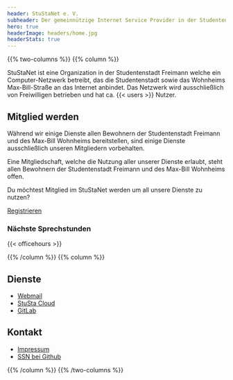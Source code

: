 ```yaml
---
header: StuStaNet e. V.
subheader: Der gemeinnützige Internet Service Provider in der Studentenstadt Freimann
hero: true
headerImage: headers/home.jpg
headerStats: true
---
```


{{% two-columns %}}
{{% column %}}

StuStaNet ist eine Organization in der Studentenstadt Freimann welche ein Computer-Netzwerk betreibt, das die Studentenstadt sowie das Wohnheims Max-Bill-Straße an das Internet anbindet. Das Netzwerk wird ausschließlich von Freiwilligen betrieben und hat ca. {{< users >}} Nutzer.

## Mitglied werden

Während wir einige Dienste allen Bewohnern der Studentenstadt Freimann und des Max-Bill Wohnheims bereitstellen, sind einige Dienste ausschließlich unseren Mitgliedern vorbehalten.

Eine Mitgliedschaft, welche die Nutzung aller unserer Dienste erlaubt, steht allen Bewohnern der Studentenstadt Freimann und des Max-Bill Wohnheims offen.


Du möchtest Mitglied im StuStaNet werden um all unsere Dienste zu nutzen?


<a class="button" href="https://reg.stusta.de/">Registrieren</a>

### Nächste Sprechstunden
{{< officehours >}}

{{% /column %}}
{{% column %}}

## Dienste

* <i class="fa fa-envelope" aria-hidden="true"></i> [Webmail](https://webmail.stusta.de/)
* <i class="fa fa-cloud" aria-hidden="true"></i> [StuSta Cloud](https://cloud.stusta.de/)
* <i class="fa fa-gitlab" aria-hidden="true"></i> [GitLab](https://gitlab.stusta.de/)


## Kontakt
* <i class="fa fa-comments" aria-hidden="true"></i> [Impressum](/impressum)
* <i class="fa fa-github" aria-hidden="true"></i> [SSN bei Github](https://github.com/stustanet/)


{{% /column %}}
{{% /two-columns %}}
